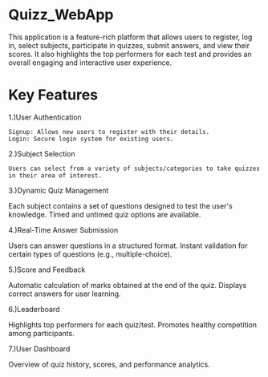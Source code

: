 # Quizz_WebApp
This application is a feature-rich platform that allows users to register, log in, select subjects, participate in quizzes, submit answers, and view their scores. It also highlights the top performers for each test and provides an overall engaging and interactive user experience.

# Key Features
1.)User Authentication

    Signup: Allows new users to register with their details.
    Login: Secure login system for existing users.
   
2.)Subject Selection

    Users can select from a variety of subjects/categories to take quizzes in their area of interest.
    
3.)Dynamic Quiz Management


  Each subject contains a set of questions designed to test the user's knowledge.
  Timed and untimed quiz options are available.

4.)Real-Time Answer Submission

   Users can answer questions in a structured format.
   Instant validation for certain types of questions (e.g., multiple-choice).

5.)Score and Feedback

   Automatic calculation of marks obtained at the end of the quiz.
   Displays correct answers for user learning.

6.)Leaderboard

   Highlights top performers for each quiz/test.
   Promotes healthy competition among participants.

7.)User Dashboard

   Overview of quiz history, scores, and performance analytics.
